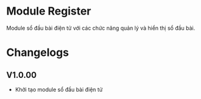 # Module Register
Module sổ đầu bài điện tử với các chức năng quản lý và hiển thị sổ đầu bài.


# Changelogs
## V1.0.00
- Khởi tạo module sổ đầu bài điện tử